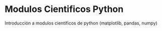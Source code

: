 # Modulos Cientificos Python
Introducción a modulos cientificos de python (matplotlib, pandas, numpy)
